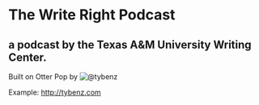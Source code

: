# The Write Right Podcast
## a podcast by the Texas A&M University Writing Center.

Built on Otter Pop by ![@tybenz](https://twitter.com/tybenz)

Example: <http://tybenz.com>